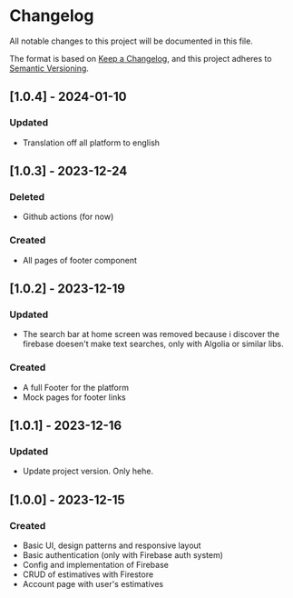 # Changelog

All notable changes to this project will be documented in this file.

The format is based on [Keep a Changelog](https://keepachangelog.com/en/1.1.0/),
and this project adheres to [Semantic Versioning](https://semver.org/spec/v2.0.0.html).

## [1.0.4] - 2024-01-10
### Updated
- Translation off all platform to english

## [1.0.3] - 2023-12-24

### Deleted
- Github actions (for now)

### Created
- All pages of footer component

## [1.0.2] - 2023-12-19

### Updated
- The search bar at home screen was removed because i discover the firebase doesen't make text searches, only with Algolia or similar libs.

### Created
- A full Footer for the platform
- Mock pages for footer links

## [1.0.1] - 2023-12-16

### Updated

- Update project version. Only hehe.

## [1.0.0] - 2023-12-15

### Created
- Basic UI, design patterns and responsive layout
- Basic authentication (only with Firebase auth system)
- Config and implementation of Firebase
- CRUD of estimatives with Firestore
- Account page with user's estimatives